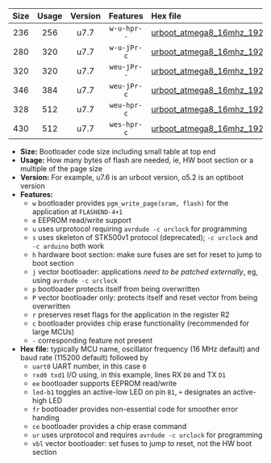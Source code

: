 |Size|Usage|Version|Features|Hex file|
|:-:|:-:|:-:|:-:|:--|
|236|256|u7.7|`w-u-hpr--`|[urboot_atmega8_16mhz_19200bps_uart0_rxd0_txd1_led+b5_fr_ur.hex](https://raw.githubusercontent.com/stefanrueger/urboot.hex/main/cores/minicore/atmega8/fcpu_16mhz/19200_bps/urboot_atmega8_16mhz_19200bps_uart0_rxd0_txd1_led+b5_fr_ur.hex)|
|280|320|u7.7|`w-u-jPr-c`|[urboot_atmega8_16mhz_19200bps_uart0_rxd0_txd1_led+b5_fr_ce_ur_vbl.hex](https://raw.githubusercontent.com/stefanrueger/urboot.hex/main/cores/minicore/atmega8/fcpu_16mhz/19200_bps/urboot_atmega8_16mhz_19200bps_uart0_rxd0_txd1_led+b5_fr_ce_ur_vbl.hex)|
|320|320|u7.7|`weu-jPr--`|[urboot_atmega8_16mhz_19200bps_uart0_rxd0_txd1_ee_led+b5_fr_ur_vbl.hex](https://raw.githubusercontent.com/stefanrueger/urboot.hex/main/cores/minicore/atmega8/fcpu_16mhz/19200_bps/urboot_atmega8_16mhz_19200bps_uart0_rxd0_txd1_ee_led+b5_fr_ur_vbl.hex)|
|346|384|u7.7|`weu-jPr-c`|[urboot_atmega8_16mhz_19200bps_uart0_rxd0_txd1_ee_led+b5_fr_ce_ur_vbl.hex](https://raw.githubusercontent.com/stefanrueger/urboot.hex/main/cores/minicore/atmega8/fcpu_16mhz/19200_bps/urboot_atmega8_16mhz_19200bps_uart0_rxd0_txd1_ee_led+b5_fr_ce_ur_vbl.hex)|
|328|512|u7.7|`weu-hpr-c`|[urboot_atmega8_16mhz_19200bps_uart0_rxd0_txd1_ee_led+b5_fr_ce_ur.hex](https://raw.githubusercontent.com/stefanrueger/urboot.hex/main/cores/minicore/atmega8/fcpu_16mhz/19200_bps/urboot_atmega8_16mhz_19200bps_uart0_rxd0_txd1_ee_led+b5_fr_ce_ur.hex)|
|430|512|u7.7|`wes-hpr-c`|[urboot_atmega8_16mhz_19200bps_uart0_rxd0_txd1_ee_led+b5_fr_ce.hex](https://raw.githubusercontent.com/stefanrueger/urboot.hex/main/cores/minicore/atmega8/fcpu_16mhz/19200_bps/urboot_atmega8_16mhz_19200bps_uart0_rxd0_txd1_ee_led+b5_fr_ce.hex)|

- **Size:** Bootloader code size including small table at top end
- **Usage:** How many bytes of flash are needed, ie, HW boot section or a multiple of the page size
- **Version:** For example, u7.6 is an urboot version, o5.2 is an optiboot version
- **Features:**
  + `w` bootloader provides `pgm_write_page(sram, flash)` for the application at `FLASHEND-4+1`
  + `e` EEPROM read/write support
  + `u` uses urprotocol requiring `avrdude -c urclock` for programming
  + `s` uses skeleton of STK500v1 protocol (deprecated); `-c urclock` and `-c arduino` both work
  + `h` hardware boot section: make sure fuses are set for reset to jump to boot section
  + `j` vector bootloader: applications *need to be patched externally*, eg, using `avrdude -c urclock`
  + `p` bootloader protects itself from being overwritten
  + `P` vector bootloader only: protects itself and reset vector from being overwritten
  + `r` preserves reset flags for the application in the register R2
  + `c` bootloader provides chip erase functionality (recommended for large MCUs)
  + `-` corresponding feature not present
- **Hex file:** typically MCU name, oscillator frequency (16 MHz default) and baud rate (115200 default) followed by
  + `uart0` UART number, in this case `0`
  + `rxd0 txd1` I/O using, in this example, lines RX `D0` and TX `D1`
  + `ee` bootloader supports EEPROM read/write
  + `led-b1` toggles an active-low LED on pin `B1`, `+` designates an active-high LED
  + `fr` bootloader provides non-essential code for smoother error handing
  + `ce` bootloader provides a chip erase command
  + `ur` uses urprotocol and requires `avrdude -c urclock` for programming
  + `vbl` vector bootloader: set fuses to jump to reset, not the HW boot section
